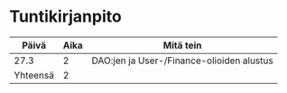 
# Tuntikirjanpito

Päivä | Aika | Mitä tein
------|------|-----------
27.3  |  2   | DAO:jen ja User-/Finance-olioiden alustus
Yhteensä| 2 | 



